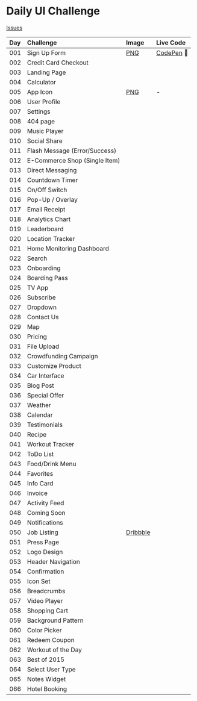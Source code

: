 # Daily UI Challenge

[Issues](https://github.com/vicainelli/designs/issues?q=is%3Aopen+label%3A"Daily+UI+Challenge"+sort%3Acreated-asc)

| Day | Challenge | Image | Live Code |
|:--- |:--- |:--- |:--- |
| 001 | Sign Up Form | [PNG](png/dailyui-001-signup.png) | [CodePen](https://codepen.io/vicainelli/pen/vvaGXV) 🚧 |
| 002 | Credit Card Checkout |  |
| 003 | Landing Page| |
| 004 | Calculator | |
| 005 | App Icon | [PNG](png/dailyui-005-app-icon.png) | - |
| 006 | User Profile | |
| 007 | Settings | |
| 008 | 404 page | |
| 009 | Music Player | |
| 010 | Social Share | |
| 011 | Flash Message (Error/Success) | |
| 012 | E-Commerce Shop (Single Item) | |
| 013 | Direct Messaging | |
| 014 | Countdown Timer | |
| 015 | On/Off Switch | |
| 016 | Pop-Up / Overlay | |
| 017 | Email Receipt | |
| 018 | Analytics Chart | |
| 019 | Leaderboard | |
| 020 | Location Tracker | |
| 021 | Home Monitoring Dashboard | |
| 022 | Search | |
| 023 | Onboarding | |
| 024 | Boarding Pass | |
| 025 | TV App | |
| 026 | Subscribe | |
| 027 | Dropdown | |
| 028 | Contact Us | |
| 029 | Map | |
| 030 | Pricing | |
| 031 | File Upload | |
| 032 | Crowdfunding Campaign | |
| 033 | Customize Product | |
| 034 | Car Interface | |
| 035 | Blog Post | |
| 036 | Special Offer | |
| 037 | Weather | |
| 038 | Calendar | |
| 039 | Testimonials | |
| 040 | Recipe | |
| 041 | Workout Tracker | |
| 042 | ToDo List | |
| 043 | Food/Drink Menu | |
| 044 | Favorites | |
| 045 | Info Card | |
| 046 | Invoice | |
| 047 | Activity Feed | | 
| 048 | Coming Soon | | 
| 049 | Notifications | |
| 050 | Job Listing | [Dribbble](https://dribbble.com/shots/5031601-GitHub-Jobs-Home) |  | 
| 051 | Press Page | | | 
| 052 | Logo Design | | |
| 053 | Header Navigation | |
| 054 | Confirmation | | 
| 055 | Icon Set | |
| 056 | Breadcrumbs | |
| 057 | Video Player | | 
| 058 | Shopping Cart | | 
| 059 | Background Pattern | | 
| 060 | Color Picker | |
| 061 | Redeem Coupon | | 
| 062 | Workout of the Day | | 
| 063 | Best of 2015 | |
| 064 | Select User Type | |
| 065 | Notes Widget | |
| 066 | Hotel Booking | |
